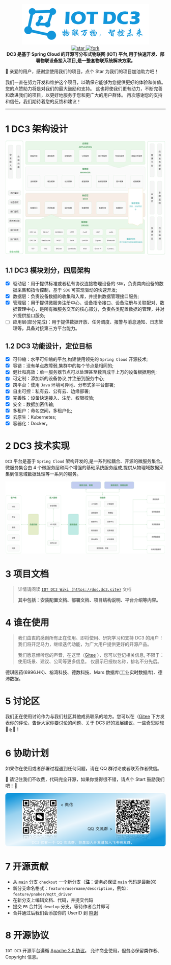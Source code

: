 <p align="center">
	<img src="dc3/images/logo-blue.png" width="400">
<br>
<a href='https://gitee.com/pnoker/iot-dc3/stargazers'>
    <img src='https://gitee.com/pnoker/iot-dc3/badge/star.svg?theme=gvp' alt='star'></img>
</a>
<a href='https://gitee.com/pnoker/iot-dc3/members'>
    <img src='https://gitee.com/pnoker/iot-dc3/badge/fork.svg?theme=gvp' alt='fork'></img>
</a>
<br>
<strong>DC3 是基于 Spring Cloud 的开源可分布式物联网 (IOT) 平台,用于快速开发、部署物联设备接入项目,是一整套物联系统解决方案。</strong>
</p>

🎉 亲爱的用户，感谢您使用我们的项目，点个 Star 为我们的项目加油助力吧！

我们一直在努力开发和维护这个项目，以确保它能够为您提供更好的体验和价值。 您的点赞助力将是对我们的最大鼓励和支持。
这也将使我们更有动力，不断完善和改进我们的项目，以更好地服务于您和更广大的用户群体。 再次感谢您的支持和信任，我们期待着您的反馈和建议！

---

# 1 DC3 架构设计

![iot-dc3-architecture](dc3/images/architecture1.jpg)

## 1.1 DC3 模块划分，四层架构

-   [x] 驱动层：用于提供标准或者私有协议连接物理设备的 `SDK`，负责南向设备的数据采集和指令控制，基于 `SDK` 可实现驱动的快速开发;
-   [x] 数据层：负责设备数据的收集和入库，并提供数据管理接口服务;
-   [x] 管理层：用于提供微服务注册中心、设备指令接口、设备注册与关联配对、数据管理中心，是所有微服务交互的核心部分，负责各类配置数据的管理，并对外提供接口服务;
-   [ ] 应用层(部分完成)：用于提供数据开放、任务调度、报警与消息通知、日志管理等，具备对接第三方平台能力。

## 1.2 DC3 功能设计，定位目标

-   [x] 可伸缩：水平可伸缩的平台,构建使用领先的 `Spring Cloud` 开源技术;
-   [x] 容错：没有单点故障弱,集群中的每个节点是相同的;
-   [x] 健壮和高效：单一服务器节点可以处理甚至数百成千上万的设备根据用例;
-   [x] 可定制：添加新的设备协议,并注册到服务中心;
-   [x] 跨平台：使用 `Java` 环境可异地、分布式多平台部署;
-   [x] 自主可控：私有云、公有云、边缘部署;
-   [x] 完善性：设备快速接入、注册、权限校验;
-   [x] 安全：数据加密传输;
-   [x] 多租户：命名空间，多租户化;
-   [x] 云原生：Kubernetes;
-   [x] 容器化：Docker。

# 2 DC3 技术实现

`DC3` 平台是基于 `Spring Cloud` 架构开发的,是一系列松耦合、开源的微服务集合。
微服务集合由 4 个微服务层和两个增强的基础系统服务组成,提供从物理域数据采集到信息域数据处理等一系列的服务。

![iot-dc3-architecture](dc3/images/architecture2.jpg)

# 3 项目文档

> 详情请阅读 [`IOT DC3 Wiki (https://doc.dc3.site)`](https://doc.dc3.site) 文档
>
> **其中包括：安装配置文档、部署文档、项目结构说明、平台介绍等内容。**

# 4 谁在使用

> 我们由衷的感谢所有正在使用、即将使用、研究学习和支持 DC3 的用户！我们将开足马力，继续迭代动能，为广大用户提供更好的开源产品。
>
> 我们愿意倾听您的声音，在这里（[Gitee](https://gitee.com/pnoker/iot-dc3/issues/I6I15G)
> ），您可以登记相关信息, 不限于：使用场景、建议、公司等更多信息。
> 仅展示已授权名称，排名不分先后。

德琪医药(6996.HK)、榕湾科技、德数科技、Mars 数据库(工业实时数据库)、德沛数据。

# 5 讨论区

我们正在使用讨论作为与我们社区其他成员联系的地方。您可以在（[Gitee](https://gitee.com/pnoker/iot-dc3/issues/I6IKAL)
下方发表你的评论，告诉大家你要讨论的问题、关于 DC3 好的发展建议、一些奇思妙想 🚀🛸🚤！

# 6 协助计划

如果你在使用或者部署过程遇到任何问题，请在 QQ 群讨论或者联系作者微信。

🌟 请记住我们不收费，代码完全开源，如果你觉得很不错，请点个 Start 鼓励我们吧！🌟

![Our users](dc3/images/social.png)

# 7 开源贡献

- 从 `main` 分支 `checkout` 一个新分支（**注**：请务必保证 `main` 代码是最新的）
- 新分支命名格式：`feature/username/description`，例如：`feature/pnoker/mqtt_driver`
- 在新分支上编辑文档、代码，并提交代码
- 提交 `PR` 合并到 `develop` 分支，等待作者合并即可
- 合并通过后我们会添加你的 UserID 到 [鸣谢](https://doc.dc3.site/contributor)

# 8 开源协议

`IOT DC3` 开源平台遵循 [Apache 2.0 协议](https://www.apache.org/licenses/LICENSE-2.0.html)。 允许商业使用，但务必保留类作者、Copyright
信息。
